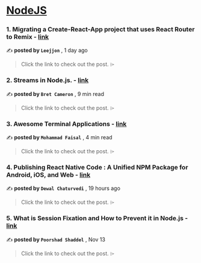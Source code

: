 
<h1><a href=https://medium.com/tag/nodejs/recommended target="_blank" rel="noopener noreferrer">NodeJS</a></h1>
<h3>1. Migrating a Create-React-App project that uses React Router to Remix - <a href=https://medium.com/@leejjon/migrating-an-create-react-app-project-that-uses-react-router-to-remix-b52b4b6f6456?source=tag_recommended_feed---------0-84----------nodejs----------5033c2f9_b02e_4a56_a82e_af048a11df6b------- target="_blank" rel="noopener noreferrer">link</a></h3>

✍️ **posted by `Leejjon`** <date> , 1 day ago</date>

<blockquote>Click the link to check out the post. ⌲</blockquote>

<h3>2. Streams in Node.js. - <a href=https://medium.com/gitconnected/an-introduction-to-streams-in-node-js-e021650f0440?source=tag_recommended_feed---------1-107----------nodejs----------5033c2f9_b02e_4a56_a82e_af048a11df6b------- target="_blank" rel="noopener noreferrer">link</a></h3>

✍️ **posted by `Bret Cameron`** <date> , 9 min read</date>

<blockquote>Click the link to check out the post. ⌲</blockquote>

<h3>3. Awesome Terminal Applications - <a href=https://medium.com/gitconnected/awesome-terminal-applications-e4a06022dffa?source=tag_recommended_feed---------2-85----------nodejs----------5033c2f9_b02e_4a56_a82e_af048a11df6b------- target="_blank" rel="noopener noreferrer">link</a></h3>

✍️ **posted by `Mohammad Faisal`** <date> , 4 min read</date>

<blockquote>Click the link to check out the post. ⌲</blockquote>

<h3>4. Publishing React Native Code : A Unified NPM Package for Android, iOS, and Web - <a href=https://medium.com/@dewalchaturvediofficial/publishing-react-native-code-a-unified-npm-package-for-android-ios-and-web-f8b985aff0cc?source=tag_recommended_feed---------3-84----------nodejs----------5033c2f9_b02e_4a56_a82e_af048a11df6b------- target="_blank" rel="noopener noreferrer">link</a></h3>

✍️ **posted by `Dewal Chaturvedi`** <date> , 19 hours ago</date>

<blockquote>Click the link to check out the post. ⌲</blockquote>

<h3>5. What is Session Fixation and How to Prevent it in Node.js - <a href=https://medium.com/gitconnected/what-is-session-fixation-and-how-to-prevent-it-in-node-js-03580b6acd67?source=tag_recommended_feed---------4-107----------nodejs----------5033c2f9_b02e_4a56_a82e_af048a11df6b------- target="_blank" rel="noopener noreferrer">link</a></h3>

✍️ **posted by `Poorshad Shaddel`** <date> , Nov 13</date>

<blockquote>Click the link to check out the post. ⌲</blockquote>

